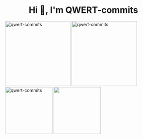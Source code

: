 <h1 align="center">Hi 👋, I'm QWERT-commits</h1>

<div align="left">
<span>  </span>
<img height="210px" src="https://github-readme-stats.vercel.app/api/top-langs?username=qwert-commits&show_icons=true&theme=dark&bg_color=151515&locale=en&layout=compact&hide_border=true&langs_count=8&layout=compact" alt="qwert-commits" /><span>  </span><img height="210px" src="https://github-readme-stats.vercel.app/api?username=qwert-commits&show_icons=true&theme=dark&bg_color=151515&locale=en&hide_border=true" alt="qwert-commits" />
<span>  </span>
</div>

<div align="left">
<span>  </span>
<img height="152px" src="https://github-readme-streak-stats.herokuapp.com/?user=qwert-commits&theme=dark&bg_color=0f0f0f&hide_border=true" alt="qwert-commits" /><span>  </span><img height="152px" src="https://github-readme-stats.vercel.app/api/pin/?username=QWERT-commits&repo=Mathmate&bg_color=151515&hide_border=true"/>
<span>  </span>
</div>
